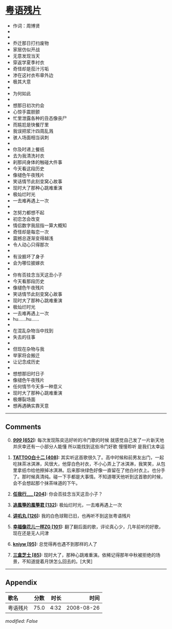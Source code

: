 # [粤语残片](https://music.163.com/song?id=64959)

* 作词：周博贤
*
*
* 乔迁那日打扫废物
* 家居仿似开战
* 无意发现当天
* 穿返学夏季衬衣
* 奇怪却是茄汁污垢
* 渗在这衬衣布章外边
* 极其大意
* 
* 为何如此
* 
* 想那日初次约会
* 心惊手震胆颤
* 忙里泄露各种的丑态像丧尸
* 而尴尬是快餐厅里
* 我误把浆汁四周乱溅
* 骇人场面相当讽刺
* 
* 你及时递上餐纸
* 去为我清洗衬衣
* 刹那间身体的触碰大件事
* 今天看这段历史
* 像褪色午夜残片
* 笑话情节此刻变窝心故事
* 现时大了那种心跳难重演
* 极灿烂时光
* 一去难再遇上一次
* 
* 怎努力都想不起
* 初恋怎会改变
* 情侣数字我屈指一算大概知
* 奇怪却是每恋一次
* 震撼总逐渐变得越浅
* 令人动心只得那次
* 
* 有没捱坏了身子
* 会为哪位披嫁衣
* 
* 你有否挂念当天这丑小子
* 今天看那段历史
* 像褪色午夜残片
* 笑话情节此刻变窝心故事
* 现时大了那种心跳难重演
* 极灿烂时光
* 一去难再遇上一次
* hu……hu……
* 
* 在混乱杂物当中找到
* 失去的往事
* 
* 但现在杂物与我
* 举家将会搬迁
* 让记念成历史
* 
* 想想那旧时日子
* 像褪色午夜残片
* 任何情节今天多一种意义
* 现时大了那种心跳难重演
* 极爆裂场面
* 想再遇确实靠天意


---

## Comments
0. **[_999_ \[652\]](https://music.163.com/#/user/home?id=66218295):**  每次发现陈奕迅好听的冷门歌的时候 就感觉自己发了一片新天地 并庆幸还有一小部分人能懂  所以能找到这些冷门好歌 慢慢聆听 是我们太幸运

1. **[TATTOO白十二 \[408\]](https://music.163.com/#/user/home?id=58519777):** 其实听这首歌很久了。高中时候和前男友出门，一起吃抹茶冰淇淋，风很大，他穿白色衬衣，不小心弄上了冰淇淋，我笑笑，从包里拿纸巾给他擦掉冰淇淋。后来那块绿色好像一直留在了他白衬衣上。也分手了。那时候真清纯。碰一下手都是大事情。不知道哪天他听到这首歌的时候，会不会想起那个抹茶味道的下午。

2. **[任我行___ \[204\]](https://music.163.com/#/user/home?id=18981200):** 你会否挂念当天这丑小子？

3. **[追風箏的風箏君 \[132\]](https://music.163.com/#/user/home?id=32217021):** 极灿烂时光，一去难再遇上一次

4. **[讲叽丸 \[126\]](https://music.163.com/#/user/home?id=81327187):** 我的白色球鞋已旧，也再听不到这张粤语残片

5. **[幸福像花儿一样ZG \[101\]](https://music.163.com/#/user/home?id=65173058):** 翻了翻后面的歌，评论真心少，几年前听的好歌，现在还是无人问津

6. **[kniyw \[95\]](https://music.163.com/#/user/home?id=35863902):** 总觉得再也遇不到那样的人了

7. **[三盒芝士 \[85\]](https://music.163.com/#/user/home?id=64566308):** 现时大了，那种心跳难重演。依稀记得那年中秋被拒绝的场景，不知道提着月饼怎么回去的。[大笑]



---

## Appendix

|歌名|分数|时长|时间|
|:---|:---:|---:|---:|
|粤语残片|75.0|4:32|2008-08-26

*modified: False*